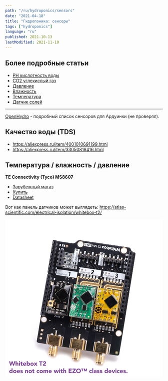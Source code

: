 ```yaml
---
path: "/ru/hydroponics/sensors"
date: "2021-04-18"
title: "Гидропоника: сенсоры"
tags: ["hydroponics"]
language: "ru"
published: 2021-10-13
lastModified: 2021-11-10
---
```


## Более подробные статьи

- [PH кислотность воды](/ru/make/hydroponics/sensors/ph)
- [CO2 углекислый газ](/ru/make/hydroponics/sensors/co2)
- [Давление](/ru/make/hydroponics/sensors/pressure)
- [Влажность](/ru/make/hydroponics/sensors/humidity)
- [Температура](/ru/make/hydroponics/sensors/temperature)
- [Датчик солей](/ru/make/hydroponics/sensors/tds)

----

[OpenHydro](https://github.com/Cribstone/OpenHydro) - подробный список сенсоров для Ардуинки (не проверял).


## Качество воды (TDS)

- https://aliexpress.ru/item/4001010691199.html
- https://aliexpress.ru/item/33050818416.html


## Температура / влажность / давление

**TE Connectivity (Tyco) MS8607**
- [Зарубежный магаз](https://www.sparkfun.com/products/16298)
- [Купить](https://www.chipdip.ru/product/ms860702ba01-50)
- [Datasheet](http://www.farnell.com/datasheets/2301874.pdf)



Вот как панель датчиков может выглядеть: https://atlas-scientific.com/electrical-isolation/whitebox-t2/

![панель датчиков](./Whitebox-T2-01.jpg)